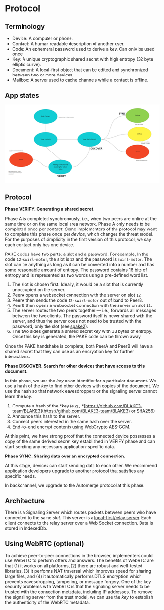 # Protocol

## **Terminology**

- Device: A computer or phone.
- Contact: A human readable description of another user.
- Code: An ephemeral password used to derive a *key*. Can only be used once.
- Key: A unique cryptographic shared secret with high entropy (32 byte elliptic curve).
- Document: A local-first object that can be edited and synchronized between two or more devices.
- Mailbox: A server used to cache channels while a contact is offline.

## **App states**

![assets/app-states.png](assets/app-states.png)

## **Protocol**

**Phase VERIFY. Generating a shared secret.** 

Phase A is completed synchronously, i.e., when two peers are online at the same time or on the same local area network. Phase A only needs to be completed once per *contact. S*ome implementers of the protocol may want to complete this phase once per *device*, which changes the threat model. For the purposes of simplicity in the first version of this protocol, we say each contact only has one device. 

PAKE codes have two parts: a slot and a password. For example, In the code `12-swirl-motor`, the slot is `12` and the password is `swirl-motor`. The slot can be anything as long as it can be converted into a number and has some reasonable amount of entropy. The password contains  16 bits of entropy and is represented as two words using a pre-defined word list. 

1. The slot is chosen first. Ideally, it would be a slot that is currently unoccupied on the server. 
2. PeerA opens a websocket connection with the server on slot `12`.
3. PeerA then sends the code `12-swirl-motor` out of band to PeerB. 
4. PeerB then opens a websocket connection with the  server on slot `12`. 
5. The server routes the two peers together — i.e., forwards all messages between the two clients. The password itself is never shared with the server, and thus the server does not need to be trusted with the password, only the slot (see [spake2](https://tools.ietf.org/html/draft-irtf-cfrg-spake2-08)). 
6. The two sides generate a shared secret *key* with 33 bytes of entropy. Once this key is generated, the PAKE code can be thrown away. 

Once the PAKE handshake is complete, both PeerA and PeerB will have a shared secret that they can use as an encryption key for further interactions.

**Phase DISCOVER. Search for other devices that have access to this document.**

In this phase, we use the *key* as an identifier for a particular document. We use a hash of the *key* to find other devices with copies of the document. We use the hash so that network eavesdroppers or the signaling server cannot learn the *key*.

1. Compute a hash of the *key (e.g., *[https://github.com/BLAKE3-team/BLAKE3](https://github.com/BLAKE3-team/BLAKE3) or SHA256)
2. Announce this hash to the server.
3. Connect peers interested in the same hash over the server.
4. End-to-end encrypt contents using WebCrypto AES-GCM.

At this point, we have strong proof that the connected device possesses a copy of the same derived secret key established in VERIFY phase and can start sending any necessary application-specific data. 

**Phase SYNC. Sharing data over an encrypted connection.**

At this stage, devices can start sending data to each other. We recommend application developers upgrade to another protocol that satisfies any specific needs.

In backchannel, we upgrade to the Automerge protocol at this phase. 

## Architecture

There is a Signaling Server which routes packets between peers who have connected to the same *slot.* This server is a [local-first/relay server](https://github.com/local-first/relay).  Each client connects to the relay server over a Web Socket connection. Data is stored in IndexedDb.

## Using WebRTC (optional)

To achieve peer-to-peer connections in the browser, implementers could use WebRTC to perform offers and answers. The benefits of WebRTC are that (1) it works on all platforms, (2) there are robust and well-tested libraries, (3) it performs NAT traversal which  improves speed for sharing large files, and (4) it automatically performs DTLS encryption which prevents eavesdropping, tampering, or message forgery. One of the key security problems with WebRTC is that the signaling server needs to be trusted with the connection metadata, including IP addresses. To remove the signaling server from the trust model, we can use the *key* to establish the authenticity of the WebRTC metadata.

